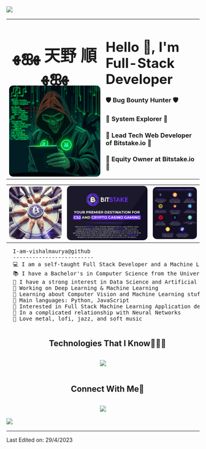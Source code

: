 <!--horizontal divider(gradiant)-->
<img src="https://user-images.githubusercontent.com/73097560/115834477-dbab4500-a447-11eb-908a-139a6edaec5c.gif">

<!--h1 without bottom border-->
<div id="user-content-toc" align="center">
  <table width="100%">
    <tr>
      <td align="left" style="width: 50%;">
        <h1 align="center" style="font-size: 3em; margin-bottom: 0; ">ﻬஐﻬ 天野 順 ﻬஐﻬ</h1>
        <img src="https://github.com/GoldSun529/GoldSun529/blob/main/cover-image-hacker.jpg" alt="cover-image" style="border-radius: 10px; max-width: 100%; height: auto;">
      </td>
      <td valign="top" align="left" style="width: 50%;">
        <h1 style="font-size: 2.5em; margin-bottom: 0;">Hello 👋, I'm Full-Stack Developer</h1>
        <h3>🛡️ Bug Bounty Hunter 🛡️</h3>
        <h3>🧠 System Explorer 🧠</h3> 
        <h3>🌟 Lead Tech Web Developer of Bitstake.io 🌟</h3>
        <h3>💸 Equity Owner at Bitstake.io 💸</h3>
      </td>
    </tr>
  </table>
</div>
<table align="center">
  <tr>
    <td align="center"  width="27%" >
      <img src="https://github.com/GoldSun529/GoldSun529/blob/main/cover-image.webp" alt="cover-image"style="border-radius: 10px;">
    </td>
    <td align="center"  width="40%">
      <img src="https://github.com/GoldSun529/GoldSun529/blob/main/bitstake-cover.png" alt="cover-image" style="border-radius: 10px;">
    </td>
    <td align="center"  width="23%" >
      <img src="https://github.com/GoldSun529/GoldSun529/blob/main/token-cover.png" alt="cover-image"style="border-radius: 10px;">
    </td>
  </tr>
</table>

<pre>
  I-am-vishalmaurya@github
  -------------------------
  💻 I am a self-taught Full Stack Developer and a Machine Learning Developer
  📚 I have a Bachelor's in Computer Science from the University of Mumbai, India
  📝 I have a strong interest in Data Science and Artificial Intelligence
  🔭 Working on Deep Learning & Machine Learning
  🌱 Learning about Computer Vision and Machine Learning stuff
  🌟 Main languages: Python, JavaScript
  🚩 Interested in Full Stack Machine Learning Application development
  💖 In a complicated relationship with Neural Networks
  🎵 Love metal, lofi, jazz, and soft music
</pre>

<!--h1 without bottom border-->
<div id="user-content-toc">
  <ul align="center">
    <summary><h2 style="display: inline-block">Technologies That I Know👨🏻‍💻</h2></summary>
  </ul>
</div>
<!--tech stack icons-->
<p align="center">
  <a href="https://skillicons.dev">
    <img src="https://skillicons.dev/icons?i=git,aws,cpp,css,discord,docker,postgres,prisma,pug,dynamodb,express,figma,firebase,redis,github,html,java,js,linux,md,materialui,nginx,mongodb,mysql,nextjs,nodejs,postman,py,react,redux,tailwind,ts,vscode,kubernetes&perline=14" />
  </a>
</p>

<!-- Connect with me -->
<!--h2 without bottom border-->
<div id="user-content-toc">
  <ul align="center">
    <summary><h2 style="display: inline-block">Connect With Me🤝</h2></summary>
  </ul>
</div>

<!--icons and links-->
<p align="center">
  
</p>

<!--profile visit count-->
<div align="center">
  
[![](https://visitcount.itsvg.in/api?id=1010nishant&icon=3&color=6)](https://visitcount.itsvg.in)
  
</div>

<!--horizontal divider(gradiant)-->
<img src="https://user-images.githubusercontent.com/73097560/115834477-dbab4500-a447-11eb-908a-139a6edaec5c.gif">

----------------------------------------------------------------------
Last Edited on: 29/4/2023
